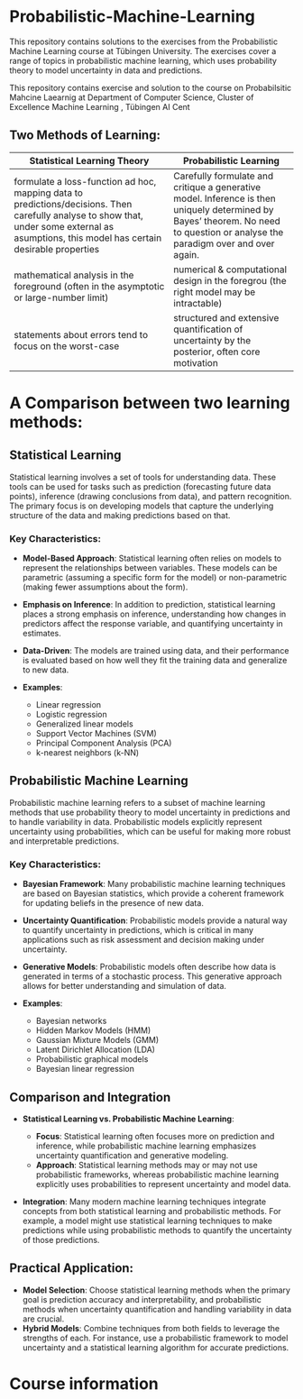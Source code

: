 # Probabilistic-Machine-Learning
This repository contains solutions to the exercises from the Probabilistic Machine Learning course at Tübingen University. The exercises cover a range of topics in probabilistic machine learning, which uses probability theory to model uncertainty in data and predictions.

This repository contains exercise and solution to the course on Probabilsitic Mahcine Laearnig at  Department of Computer Science, Cluster of Excellence Machine Learning
, Tübingen AI Cent

## Two Methods of Learning:
| Statistical Learning Theory | Probabilistic Learning |
|---|---|
|formulate a loss-function ad hoc, mapping data to predictions/decisions. Then carefully analyse to show that, under some external as asumptions, this model has certain desirable properties| Carefully formulate and critique a generative model. Inference is then uniquely determined by Bayes’ theorem. No need to question or analyse the paradigm over and over again. 
|mathematical analysis in the foreground (often in the asymptotic or large-number limit) |numerical & computational design in the foregrou (the right model may be intractable) |
|statements about errors tend to focus on the worst-case|structured and extensive quantification of uncertainty by the posterior, often core motivation |

# A Comparison between two learning methods:

## Statistical Learning

Statistical learning involves a set of tools for understanding data. These tools can be used for tasks such as prediction (forecasting future data points), inference (drawing conclusions from data), and pattern recognition. The primary focus is on developing models that capture the underlying structure of the data and making predictions based on that.

### Key Characteristics:

- **Model-Based Approach**: Statistical learning often relies on models to represent the relationships between variables. These models can be parametric (assuming a specific form for the model) or non-parametric (making fewer assumptions about the form).

- **Emphasis on Inference**: In addition to prediction, statistical learning places a strong emphasis on inference, understanding how changes in predictors affect the response variable, and quantifying uncertainty in estimates.

- **Data-Driven**: The models are trained using data, and their performance is evaluated based on how well they fit the training data and generalize to new data.

- **Examples**:
  - Linear regression
  - Logistic regression
  - Generalized linear models
  - Support Vector Machines (SVM)
  - Principal Component Analysis (PCA)
  - k-nearest neighbors (k-NN)

## Probabilistic Machine Learning

Probabilistic machine learning refers to a subset of machine learning methods that use probability theory to model uncertainty in predictions and to handle variability in data. Probabilistic models explicitly represent uncertainty using probabilities, which can be useful for making more robust and interpretable predictions.

### Key Characteristics:

- **Bayesian Framework**: Many probabilistic machine learning techniques are based on Bayesian statistics, which provide a coherent framework for updating beliefs in the presence of new data.

- **Uncertainty Quantification**: Probabilistic models provide a natural way to quantify uncertainty in predictions, which is critical in many applications such as risk assessment and decision making under uncertainty.

- **Generative Models**: Probabilistic models often describe how data is generated in terms of a stochastic process. This generative approach allows for better understanding and simulation of data.

- **Examples**:
  - Bayesian networks
  - Hidden Markov Models (HMM)
  - Gaussian Mixture Models (GMM)
  - Latent Dirichlet Allocation (LDA)
  - Probabilistic graphical models
  - Bayesian linear regression

## Comparison and Integration

- **Statistical Learning vs. Probabilistic Machine Learning**:
  - **Focus**: Statistical learning often focuses more on prediction and inference, while probabilistic machine learning emphasizes uncertainty quantification and generative modeling.
  - **Approach**: Statistical learning methods may or may not use probabilistic frameworks, whereas probabilistic machine learning explicitly uses probabilities to represent uncertainty and model data.

- **Integration**: Many modern machine learning techniques integrate concepts from both statistical learning and probabilistic methods. For example, a model might use statistical learning techniques to make predictions while using probabilistic methods to quantify the uncertainty of those predictions.

## Practical Application:

- **Model Selection**: Choose statistical learning methods when the primary goal is prediction accuracy and interpretability, and probabilistic methods when uncertainty quantification and handling variability in data are crucial.
- **Hybrid Models**: Combine techniques from both fields to leverage the strengths of each. For instance, use a probabilistic framework to model uncertainty and a statistical learning algorithm for accurate predictions.
# Course information